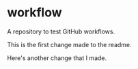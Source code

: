workflow
========

A repository to test GitHub workflows.

This is the first change made to the readme.

Here's another change that I made.
